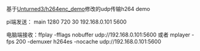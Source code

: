 基于[Unturned3/h264enc_demo](https://github.com/Unturned3/h264enc_demo)修改的udp传输h264 demo

pi端发送： main 1280 720 30 192.168.0.101 5600

电脑端接收：ffplay -fflags nobuffer udp://192.168.0.101:5600  或者  mplayer -fps 200 -demuxer h264es -nocache udp://192.168.0.101:5600
